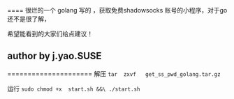 ====
很烂的一个 golang 写的 ，获取免费shadowsocks 账号的小程序，对于go还不是很了解， 

希望能看到的大家们给点建议！

author by  j.yao.SUSE
------
=====================
解压
`tar  zxvf   get_ss_pwd_golang.tar.gz`
  
运行
    ```
     sudo chmod +x  start.sh &&\
      ./start.sh
    ```
    